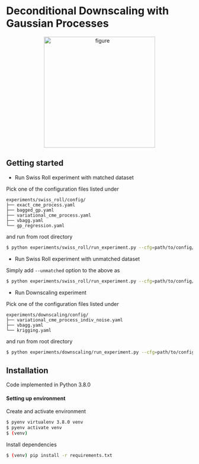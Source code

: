 # Deconditional Downscaling with Gaussian Processes


<p align="center">
<img src="https://github.com/shahineb/deconditional-downscaling/blob/main/docs/img/figure_1.png" alt="figure" width="300"/>
 </p>

## Getting started

- Run Swiss Roll experiment with matched dataset

Pick one of the configuration files listed under
```
experiments/swiss_roll/config/
├── exact_cme_process.yaml
├── bagged_gp.yaml
├── variational_cme_process.yaml
├── vbagg.yaml
└── gp_regression.yaml
```
and run from root directory


```bash
$ python experiments/swiss_roll/run_experiment.py --cfg=path/to/config/file --o=path/output/directory
```

- Run Swiss Roll experiment with unmatched dataset

Simply add `--unmatched` option to the above as
```bash
$ python experiments/swiss_roll/run_experiment.py --cfg=path/to/config/file --o=path/output/directory --unmatched
```


- Run Downscaling experiment

Pick one of the configuration files listed under
```
experiments/downscaling/config/
├── variational_cme_process_indiv_noise.yaml
├── vbagg.yaml
└── krigging.yaml
```
and run from root directory

```bash
$ python experiments/downscaling/run_experiment.py --cfg=path/to/config/file --o=path/output/directory
```



## Installation

Code implemented in Python 3.8.0

#### Setting up environment

Create and activate environment
```bash
$ pyenv virtualenv 3.8.0 venv
$ pyenv activate venv
$ (venv)
```

Install dependencies
```bash
$ (venv) pip install -r requirements.txt
```
